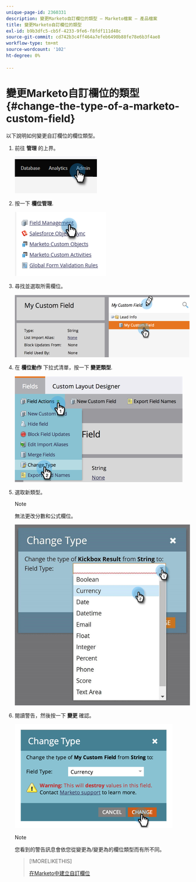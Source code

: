 ```yaml
---
unique-page-id: 2360331
description: 變更Marketo自訂欄位的類型 — Marketo檔案 — 產品檔案
title: 變更Marketo自訂欄位的類型
exl-id: b9b3dfc5-cb5f-4233-9fe6-f8fdf111d48c
source-git-commit: cd742b3c4ff464a7efeb6490b88fe78e6b3f4ae8
workflow-type: tm+mt
source-wordcount: '102'
ht-degree: 0%

---
```


# 變更Marketo自訂欄位的類型 {#change-the-type-of-a-marketo-custom-field}

以下說明如何變更自訂欄位的欄位類型。

1. 前往 **管理** 的上界。

   ![](assets/change-the-type-of-a-marketo-custom-field-1.png)

1. 按一下 **欄位管理**.

   ![](assets/change-the-type-of-a-marketo-custom-field-2.png)

1. 尋找並選取所需欄位。

   ![](assets/change-the-type-of-a-marketo-custom-field-3.png)

1. 在 **欄位動作** 下拉式清單，按一下 **變更類型**.

   ![](assets/change-the-type-of-a-marketo-custom-field-4.png)

1. 選取新類型。

   >[!NOTE]
   >
   >無法更改分數和公式欄位。

   ![](assets/change-the-type-of-a-marketo-custom-field-5.png)

1. 閱讀警告，然後按一下 **變更** 確認。

   ![](assets/change-the-type-of-a-marketo-custom-field-6.png)

   >[!NOTE]
   >
   >您看到的警告訊息會依您從變更為/變更為的欄位類型而有所不同。

   >[!MORELIKETHIS]
   >
   >[在Marketo中建立自訂欄位](/help/marketo/product-docs/administration/field-management/create-a-custom-field-in-marketo.md)
